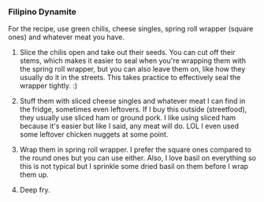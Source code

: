 ### Filipino Dynamite
For the recipe, use green chilis, cheese singles, spring roll wrapper (square ones) and whatever meat you have.

1.  Slice the chilis open and take out their seeds. You can cut off their stems, which makes it easier to seal when you're wrapping them with the spring roll wrapper, but you can also leave them on, like how they usually do it in the streets. This takes practice to effectively seal the wrapper tightly. :)
    
2.  Stuff them with sliced cheese singles and whatever meat I can find in the fridge, sometimes even leftovers. If I buy this outside (streetfood), they usually use sliced ham or ground pork. I like using sliced ham because it's easier but like I said, any meat will do. LOL I even used some leftover chicken nuggets at some point.
    
3.  Wrap them in spring roll wrapper. I prefer the square ones compared to the round ones but you can use either. Also, I love basil on everything so this is not typical but I sprinkle some dried basil on them before I wrap them up.
    
4.  Deep fry.